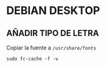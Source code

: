 # DEBIAN DESKTOP

## AÑADIR TIPO DE LETRA

Copiar la fuente a `/usr/share/fonts`

`sudo fc-cache -f -v`






```sh

```
